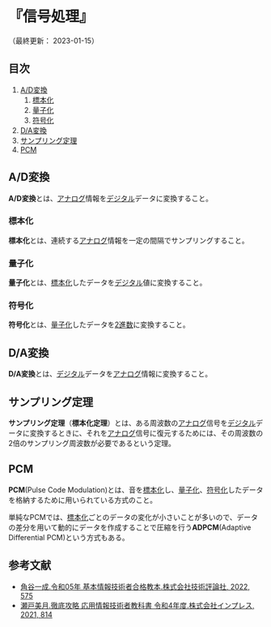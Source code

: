 # 『信号処理』

（最終更新： 2023-01-15）


## 目次

1. [A/D変換](#ad変換)
	1. [標本化](#標本化)
	1. [量子化](#量子化)
	1. [符号化](#符号化)
1. [D/A変換](#da変換)
1. [サンプリング定理](#サンプリング定理)
1. [PCM](#pcm)


## A/D変換

**A/D変換**とは、[アナログ](../../../information_theory/_/chapters/compiler_theory.md#アナログとデジタル)情報を[デジタル](../../../information_theory/_/chapters/compiler_theory.md#アナログとデジタル)データに変換すること。

### 標本化

**標本化**とは、連続する[アナログ](../../../information_theory/_/chapters/compiler_theory.md#アナログとデジタル)情報を一定の間隔でサンプリングすること。

### 量子化

**量子化**とは、[標本化](#標本化)したデータを[デジタル](../../../information_theory/_/chapters/compiler_theory.md#アナログとデジタル)値に変換すること。

### 符号化

**符号化**とは、[量子化](#量子化)したデータを[2進数](../../../discrete_mathematics/_/chapters/radix.md#2進数)に変換すること。


## D/A変換

**D/A変換**とは、[デジタル](../../../information_theory/_/chapters/compiler_theory.md#アナログとデジタル)データを[アナログ](../../../information_theory/_/chapters/compiler_theory.md#アナログとデジタル)情報に変換すること。


## サンプリング定理

**サンプリング定理**（**標本化定理**）とは、ある周波数の[アナログ](../../../information_theory/_/chapters/compiler_theory.md#アナログとデジタル)信号を[デジタル](../../../information_theory/_/chapters/compiler_theory.md#アナログとデジタル)データに変換するときに、それを[アナログ](../../../information_theory/_/chapters/compiler_theory.md#アナログとデジタル)信号に復元するためには、その周波数の2倍のサンプリング周波数が必要であるという定理。


## PCM

**PCM**(Pulse Code Modulation)とは、音を[標本化](#標本化)し、[量子化](#量子化)、[符号化](#符号化)したデータを格納するために用いられている方式のこと。

単純なPCMでは、[標本化](#標本化)ごとのデータの変化が小さいことが多いので、データの差分を用いて動的にデータを作成することで圧縮を行う**ADPCM**(Adaptive Differential PCM)という方式もある。


## 参考文献

- [角谷一成.令和05年 基本情報技術者合格教本.株式会社技術評論社, 2022, 575](https://gihyo.jp/book/2022/978-4-297-13164-7)
- [瀬戸美月.徹底攻略 応用情報技術者教科書 令和4年度.株式会社インプレス, 2021, 814](https://book.impress.co.jp/books/1121101057)
